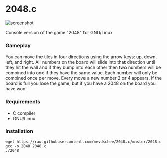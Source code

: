 2048.c
======

![screenshot](http://www.leaseweblabs.com/wp-content/uploads/2014/03/2048.png)

Console version of the game "2048" for GNU/Linux

### Gameplay

You can move the tiles in four directions using the arrow keys: up, down, left, and right. All numbers on the board will slide into that direction until they hit the wall and if they bump into each other then two numbers will be combined into one if they have the same value. Each number will only be combined once per move. Every move a new number 2 or 4 appears. If the board is full you lose the game, but if you have a 2048 on the board you have won!

### Requirements

- C compiler
- GNU/Linux

### Installation

```
wget https://raw.githubusercontent.com/mevdschee/2048.c/master/2048.c
gcc -o 2048 2048.c
./2048
```
